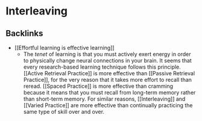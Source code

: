# Interleaving
<Stage stage="seedling" />


## Backlinks

- [[Effortful learning is effective learning]]
  - The _tenet_ of learning is that you must actively exert energy in order to physically change neural connections in your brain. It seems that every research-based learning technique follows this principle. [[Active Retrieval Practice]] is more effective than [[Passive Retrieval Practice]], for the very reason that it takes more effort to recall than reread. [[Spaced Practice]] is more effective than cramming because it means that you must recall from long-term memory rather than short-term memory. For similar reasons, [[Interleaving]] and [[Varied Practice]] are more effective than continually practicing the same type of skill over and over.
